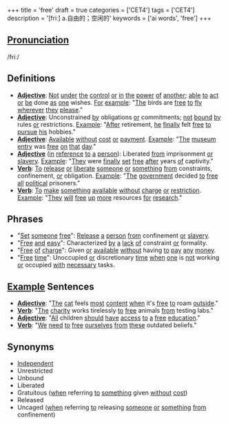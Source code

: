 +++
title = 'free'
draft = true
categories = ['CET4']
tags = ['CET4']
description = '[friː] a.自由的；空闲的'
keywords = ['ai words', 'free']
+++

## [Pronunciation](/en/post/pronunciation/)
/friː/

## Definitions
- **[Adjective](/en/post/adjective/)**: [Not](/en/post/not/) [under](/en/post/under/) [the](/en/post/the/) [control](/en/post/control/) [or](/en/post/or/) [in](/en/post/in/) [the](/en/post/the/) [power](/en/post/power/) [of](/en/post/of/) [another](/en/post/another/); [able](/en/post/able/) [to](/en/post/to/) [act](/en/post/act/) [or](/en/post/or/) [be](/en/post/be/) done [as](/en/post/as/) [one](/en/post/one/) wishes. [For](/en/post/for/) [example](/en/post/example/): "[The](/en/post/the/) birds are [free](/en/post/free/) [to](/en/post/to/) [fly](/en/post/fly/) [wherever](/en/post/wherever/) [they](/en/post/they/) [please](/en/post/please/)."
- **[Adjective](/en/post/adjective/)**: Unconstrained [by](/en/post/by/) obligations [or](/en/post/or/) commitments; [not](/en/post/not/) [bound](/en/post/bound/) [by](/en/post/by/) rules [or](/en/post/or/) restrictions. [Example](/en/post/example/): "[After](/en/post/after/) retirement, [he](/en/post/he/) [finally](/en/post/finally/) felt [free](/en/post/free/) [to](/en/post/to/) [pursue](/en/post/pursue/) [his](/en/post/his/) hobbies."
- **[Adjective](/en/post/adjective/)**: [Available](/en/post/available/) [without](/en/post/without/) [cost](/en/post/cost/) [or](/en/post/or/) [payment](/en/post/payment/). [Example](/en/post/example/): "[The](/en/post/the/) [museum](/en/post/museum/) [entry](/en/post/entry/) was [free](/en/post/free/) [on](/en/post/on/) [that](/en/post/that/) [day](/en/post/day/)."
- **[Adjective](/en/post/adjective/)** ([in](/en/post/in/) [reference](/en/post/reference/) [to](/en/post/to/) [a](/en/post/a/) [person](/en/post/person/)): Liberated [from](/en/post/from/) imprisonment [or](/en/post/or/) [slavery](/en/post/slavery/). [Example](/en/post/example/): "[They](/en/post/they/) were [finally](/en/post/finally/) [set](/en/post/set/) [free](/en/post/free/) [after](/en/post/after/) years [of](/en/post/of/) captivity."
- **[Verb](/en/post/verb/)**: [To](/en/post/to/) [release](/en/post/release/) [or](/en/post/or/) [liberate](/en/post/liberate/) [someone](/en/post/someone/) [or](/en/post/or/) [something](/en/post/something/) [from](/en/post/from/) constraints, confinement, [or](/en/post/or/) obligation. [Example](/en/post/example/): "[The](/en/post/the/) [government](/en/post/government/) decided [to](/en/post/to/) [free](/en/post/free/) [all](/en/post/all/) [political](/en/post/political/) prisoners."
- **[Verb](/en/post/verb/)**: [To](/en/post/to/) [make](/en/post/make/) [something](/en/post/something/) [available](/en/post/available/) [without](/en/post/without/) [charge](/en/post/charge/) [or](/en/post/or/) [restriction](/en/post/restriction/). [Example](/en/post/example/): "[They](/en/post/they/) [will](/en/post/will/) [free](/en/post/free/) [up](/en/post/up/) [more](/en/post/more/) resources [for](/en/post/for/) [research](/en/post/research/)."

## Phrases
- "[Set](/en/post/set/) [someone](/en/post/someone/) [free](/en/post/free/)": [Release](/en/post/release/) [a](/en/post/a/) [person](/en/post/person/) [from](/en/post/from/) confinement [or](/en/post/or/) [slavery](/en/post/slavery/).
- "[Free](/en/post/free/) [and](/en/post/and/) [easy](/en/post/easy/)": Characterized [by](/en/post/by/) [a](/en/post/a/) [lack](/en/post/lack/) [of](/en/post/of/) constraint [or](/en/post/or/) formality.
- "[Free](/en/post/free/) [of](/en/post/of/) [charge](/en/post/charge/)": Given [or](/en/post/or/) [available](/en/post/available/) [without](/en/post/without/) having [to](/en/post/to/) [pay](/en/post/pay/) [any](/en/post/any/) [money](/en/post/money/).
- "[Free](/en/post/free/) [time](/en/post/time/)": Unoccupied [or](/en/post/or/) discretionary [time](/en/post/time/) [when](/en/post/when/) [one](/en/post/one/) is [not](/en/post/not/) working [or](/en/post/or/) occupied [with](/en/post/with/) [necessary](/en/post/necessary/) tasks.

## [Example](/en/post/example/) Sentences
- **[Adjective](/en/post/adjective/)**: "[The](/en/post/the/) [cat](/en/post/cat/) feels [most](/en/post/most/) [content](/en/post/content/) [when](/en/post/when/) it's [free](/en/post/free/) [to](/en/post/to/) roam [outside](/en/post/outside/)."
- **[Verb](/en/post/verb/)**: "[The](/en/post/the/) [charity](/en/post/charity/) works tirelessly [to](/en/post/to/) [free](/en/post/free/) animals [from](/en/post/from/) testing labs."
- **[Adjective](/en/post/adjective/)**: "[All](/en/post/all/) children [should](/en/post/should/) [have](/en/post/have/) [access](/en/post/access/) [to](/en/post/to/) [a](/en/post/a/) [free](/en/post/free/) [education](/en/post/education/)."
- **[Verb](/en/post/verb/)**: "[We](/en/post/we/) [need](/en/post/need/) [to](/en/post/to/) [free](/en/post/free/) [ourselves](/en/post/ourselves/) [from](/en/post/from/) [these](/en/post/these/) outdated beliefs."

## Synonyms
- [Independent](/en/post/independent/)
- Unrestricted
- Unbound
- Liberated
- Gratuitous ([when](/en/post/when/) referring [to](/en/post/to/) [something](/en/post/something/) given [without](/en/post/without/) [cost](/en/post/cost/))
- Released
- Uncaged ([when](/en/post/when/) referring [to](/en/post/to/) releasing [someone](/en/post/someone/) [or](/en/post/or/) [something](/en/post/something/) [from](/en/post/from/) confinement)
